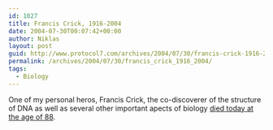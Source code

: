 ```yaml
---
id: 1027
title: Francis Crick, 1916-2004
date: 2004-07-30T00:07:42+00:00
author: Niklas
layout: post
guid: http://www.protocol7.com/archives/2004/07/30/francis-crick-1916-2004/
permalink: /archives/2004/07/30/francis_crick_1916_2004/
tags:
  - Biology
---
```

<div class='microid-6f7f2f49a29b97f73d315fc5702e33d06f7b7ebd'>
  <p>
    One of my personal heros, Francis Crick, the co-discoverer of the structure of DNA as well as several other important apects of biology <a href="http://www.salk.edu/news/releases/details.php?id=103">died today at the age of 88</a>.
  </p>
</div>